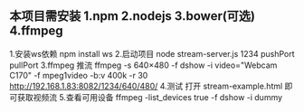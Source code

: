 本项目需安装
1.npm
2.nodejs
3.bower(可选)
4.ffmpeg
------------------------
1.安装ws依赖
npm install ws
2.启动项目
node stream-server.js 1234 pushPort pullPort
3.ffmpeg 推流
ffmpeg -s 640×480 -f dshow -i video="Webcam C170" -f mpeg1video -b:v 400k -r 30 http://192.168.1.83:8082/1234/640/480/
4.测试
打开 stream-example.html 即可获取视频流
5.查看可用设备
ffmpeg -list_devices true -f dshow -i dummy